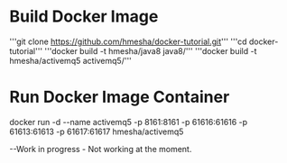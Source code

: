 # Build Docker Image
'''git clone https://github.com/hmesha/docker-tutorial.git'''
'''cd docker-tutorial'''
'''docker build -t hmesha/java8 java8/'''
'''docker build -t hmesha/activemq5 activemq5/'''

# Run Docker Image Container

docker run -d --name activemq5 -p 8161:8161 -p 61616:61616 -p 61613:61613 -p 61617:61617 hmesha/activemq5

--Work in progress - Not working at the moment.